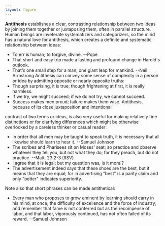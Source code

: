 ```yaml
---
layout: figure
---
```


**Antithesis** establishes a clear, contrasting relationship between two ideas by joining them together or juxtaposing them, often in parallel structure. Human beings are inveterate systematizers and categorizers, so the mind has a natural love for antithesis, which creates a definite and systematic relationship between ideas:

 - To err is human; to forgive, divine. --Pope
 - That short and easy trip made a lasting and profound change in Harold's outlook.
 - That's one small step for a man, one giant leap for mankind. --Neil Armstrong
Antithesis can convey some sense of complexity in a person or idea by admitting opposite or nearly opposite truths:
 - Though surprising, it is true; though frightening at first, it is really harmless.
 - If we try, we might succeed; if we do not try, we cannot succeed.
 - Success makes men proud; failure makes them wise.
Antithesis, because of its close juxtaposition and intentional

contrast of two terms or ideas, is also very useful for making relatively fine distinctions or for clarifying differences which might be otherwise overlooked by a careless thinker or casual reader:

 - In order that all men may be taught to speak truth, it is necessary that all likewise should learn to hear it. --Samuel Johnson
 - The scribes and Pharisees sit on Moses' seat; so practice and observe whatever they tell you, but not what they do; for they preach, but do not practice. --Matt. 23:2-3 (RSV)
 - I agree that it is legal; but my question was, Is it moral?
 - The advertisement indeed says that these shoes are the best, but it means that they are equal; for in advertising "best" is a parity claim and only "better" indicates superiority.
 
Note also that short phrases can be made antithetical:

 - Every man who proposes to grow eminent by learning should carry in his mind, at once, the difficulty of excellence and the force of industry; and remember that fame is not conferred but as the recompense of labor, and that labor, vigorously continued, has not often failed of its reward. --Samuel Johnson